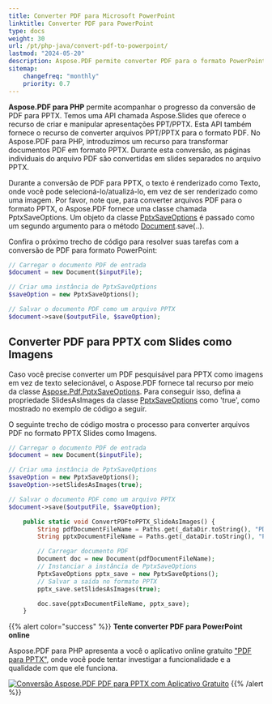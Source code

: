 ```yaml
---
title: Converter PDF para Microsoft PowerPoint 
linktitle: Converter PDF para PowerPoint
type: docs
weight: 30
url: /pt/php-java/convert-pdf-to-powerpoint/
lastmod: "2024-05-20"
description: Aspose.PDF permite converter PDF para o formato PowerPoint usando PHP. Existe uma maneira de converter PDF para PPTX com slides como imagens.
sitemap:
    changefreq: "monthly"
    priority: 0.7
---
```


**Aspose.PDF para PHP** permite acompanhar o progresso da conversão de PDF para PPTX. Temos uma API chamada Aspose.Slides que oferece o recurso de criar e manipular apresentações PPT/PPTX. Esta API também fornece o recurso de converter arquivos PPT/PPTX para o formato PDF. No Aspose.PDF para PHP, introduzimos um recurso para transformar documentos PDF em formato PPTX. Durante esta conversão, as páginas individuais do arquivo PDF são convertidas em slides separados no arquivo PPTX.

Durante a conversão de PDF para PPTX, o texto é renderizado como Texto, onde você pode selecioná-lo/atualizá-lo, em vez de ser renderizado como uma imagem.
 Por favor, note que, para converter arquivos PDF para o formato PPTX, o Aspose.PDF fornece uma classe chamada PptxSaveOptions. Um objeto da classe [PptxSaveOptions](https://reference.aspose.com/pdf/java/com.aspose.pdf/PptxSaveOptions) é passado como um segundo argumento para o método [Document](https://reference.aspose.com/pdf/java/com.aspose.pdf/Document).save(..).

Confira o próximo trecho de código para resolver suas tarefas com a conversão de PDF para formato PowerPoint:

```php
// Carregar o documento PDF de entrada
$document = new Document($inputFile);

// Criar uma instância de PptxSaveOptions
$saveOption = new PptxSaveOptions();

// Salvar o documento PDF como um arquivo PPTX
$document->save($outputFile, $saveOption);
```

## Converter PDF para PPTX com Slides como Imagens

Caso você precise converter um PDF pesquisável para PPTX como imagens em vez de texto selecionável, o Aspose.PDF fornece tal recurso por meio da classe [Aspose.Pdf.PptxSaveOptions](https://reference.aspose.com/pdf/java/com.aspose.pdf/PptxSaveOptions). Para conseguir isso, defina a propriedade SlidesAsImages da classe [PptxSaveOptions](https://reference.aspose.com/pdf/java/com.aspose.pdf/PptxSaveOptions) como 'true', como mostrado no exemplo de código a seguir.

O seguinte trecho de código mostra o processo para converter arquivos PDF no formato PPTX Slides como Imagens.

```php
// Carregar o documento PDF de entrada
$document = new Document($inputFile);

// Criar uma instância de PptxSaveOptions
$saveOption = new PptxSaveOptions();
$saveOption->setSlidesAsImages(true);

// Salvar o documento PDF como um arquivo PPTX
$document->save($outputFile, $saveOption);

    public static void ConvertPDFtoPPTX_SlideAsImages() {
        String pdfDocumentFileName = Paths.get(_dataDir.toString(), "PDFToPPTX.pdf").toString();
        String pptxDocumentFileName = Paths.get(_dataDir.toString(), "PDFToPPTX_out.pptx").toString();

        // Carregar documento PDF
        Document doc = new Document(pdfDocumentFileName);
        // Instanciar a instância de PptxSaveOptions
        PptxSaveOptions pptx_save = new PptxSaveOptions();
        // Salvar a saída no formato PPTX
        pptx_save.setSlidesAsImages(true);

        doc.save(pptxDocumentFileName, pptx_save);
    }
```

{{% alert color="success" %}}
**Tente converter PDF para PowerPoint online**

Aspose.PDF para PHP apresenta a você o aplicativo online gratuito ["PDF para PPTX"](https://products.aspose.app/pdf/conversion/pdf-to-pptx), onde você pode tentar investigar a funcionalidade e a qualidade com que ele funciona.

[![Conversão Aspose.PDF PDF para PPTX com Aplicativo Gratuito](pdf_to_pptx.png)](https://products.aspose.app/pdf/conversion/pdf-to-pptx)
{{% /alert %}}